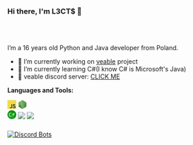 ### Hi there, I'm L3CT$ 👋
<br />
<br />

I’m a 16 years old Python and Java developer from Poland.

- 🔭 I’m currently working on [veable](https://top.gg/bot/691570430804492360) project
- 🌱 I’m currently learning C#(I know C# is Microsoft's Java)
- 💬 veable discord server: [CLICK ME](https://discord.gg/qXPG2hAxPY)

**Languages and Tools:**  

<code><img height="20" src="https://raw.githubusercontent.com/github/explore/80688e429a7d4ef2fca1e82350fe8e3517d3494d/topics/javascript/javascript.png"></code>
<code><img height="20" src="https://raw.githubusercontent.com/github/explore/80688e429a7d4ef2fca1e82350fe8e3517d3494d/topics/nodejs/nodejs.png"></code>  
<code><img height="20" src="https://raw.githubusercontent.com/github/explore/80688e429a7d4ef2fca1e82350fe8e3517d3494d/topics/csharp/csharp.png"></code>
<code><img height="20" src="https://icon2.cleanpng.com/20180810/cxt/kisspng-oracle-certified-professional-java-se-programmer-c-grails-development-groovy-development-grails-d-5b6dde2478a285.7026776415339269484941.jpg"></code> 
<code><img height="20" src="https://upload.wikimedia.org/wikipedia/commons/thumb/c/c3/Python-logo-notext.svg/1200px-Python-logo-notext.svg.png"></code> 

### 
[![Discord Bots](https://top.gg/api/widget/691570430804492360.svg)](https://top.gg/bot/691570430804492360)
